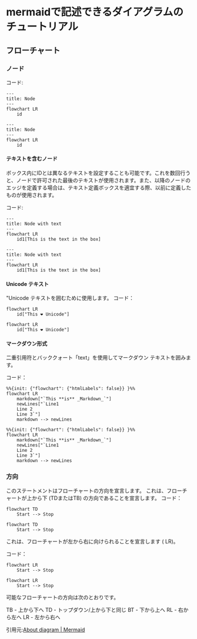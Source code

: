 # mermaidで記述できるダイアグラムのチュートリアル

## フローチャート

### ノード
コード:
```
---
title: Node
---
flowchart LR
    id
```
```mermaid
---
title: Node
---
flowchart LR
    id
```

#### テキストを含むノード
ボックス内にIDとは異なるテキストを設定することも可能です。これを数回行うと、ノードで許可された最後のテキストが使用されます。また、以降のノードのエッジを定義する場合は、テキスト定義ボックスを適宜する際、以前に定義したものが使用されます。

コード:
```
---
title: Node with text
---
flowchart LR
    id1[This is the text in the box]
```
```mermaid
---
title: Node with text
---
flowchart LR
    id1[This is the text in the box]
```

#### Unicode テキスト
"Unicode テキストを囲むために使用します。
コード：
```
flowchart LR
    id["This ❤ Unicode"]
```
```mermaid
flowchart LR
    id["This ❤ Unicode"]
```

#### マークダウン形式
二重引用符とバッククォート「text」を使用してマークダウン テキストを囲みます。

コード：
```
%%{init: {"flowchart": {"htmlLabels": false}} }%%
flowchart LR
    markdown["`This **is** _Markdown_`"]
    newLines["`Line1
    Line 2
    Line 3`"]
    markdown --> newLines
```

```mermaid
%%{init: {"flowchart": {"htmlLabels": false}} }%%
flowchart LR
    markdown["`This **is** _Markdown_`"]
    newLines["`Line1
    Line 2
    Line 3`"]
    markdown --> newLines
```

### 方向

このステートメントはフローチャートの方向を宣言します。
これは、フローチャートが上から下 (TDまたはTB) の方向であることを宣言します。
コード：
```
flowchart TD
    Start --> Stop
```
```mermaid
flowchart TD
    Start --> Stop
```

これは、フローチャートが左から右に向けられることを宣言します ( LR)。

コード：
```
flowchart LR
    Start --> Stop
```
```mermaid
flowchart LR
    Start --> Stop
```
可能なフローチャートの方向は次のとおりです。

TB - 上から下へ
TD - トップダウン/上から下と同じ
BT - 下から上へ
RL - 右から左へ
LR - 左から右へ




引用元:[About diagram | Mermaid](https://mermaid.js.org/syntax/gantt.html)